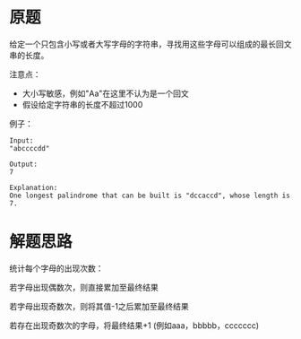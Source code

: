 # 原题
给定一个只包含小写或者大写字母的字符串，寻找用这些字母可以组成的最长回文串的长度。

注意点：

  - 大小写敏感，例如"Aa"在这里不认为是一个回文
  - 假设给定字符串的长度不超过1000

例子：

```
Input:
"abccccdd"

Output:
7

Explanation:
One longest palindrome that can be built is "dccaccd", whose length is 7.
```

# 解题思路
统计每个字母的出现次数：

若字母出现偶数次，则直接累加至最终结果

若字母出现奇数次，则将其值-1之后累加至最终结果

若存在出现奇数次的字母，将最终结果+1 (例如aaa，bbbbb，ccccccc)



